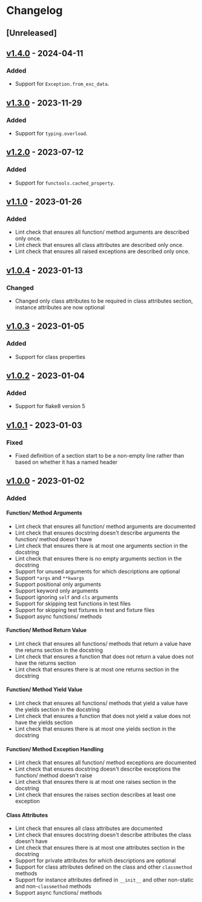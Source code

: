 # Changelog

## [Unreleased]

## [v1.4.0] - 2024-04-11

### Added

- Support for `Exception.from_exc_data`.

## [v1.3.0] - 2023-11-29

### Added

- Support for `typing.overload`.

## [v1.2.0] - 2023-07-12

### Added

- Support for `functools.cached_property`.

## [v1.1.0] - 2023-01-26

### Added

- Lint check that ensures all function/ method arguments are described only
  once.
- Lint check that ensures all class attributes are described only once.
- Lint check that ensures all raised exceptions are described only once.

## [v1.0.4] - 2023-01-13

### Changed

- Changed only class attributes to be required in class attributes section,
  instance attributes are now optional

## [v1.0.3] - 2023-01-05

### Added

- Support for class properties

## [v1.0.2] - 2023-01-04

### Added

- Support for flake8 version 5

## [v1.0.1] - 2023-01-03

### Fixed

- Fixed definition of a section start to be a non-empty line rather than based
  on whether it has a named header

## [v1.0.0] - 2023-01-02

### Added

#### Function/ Method Arguments

- Lint check that ensures all function/ method arguments are documented
- Lint check that ensures docstring doesn't describe arguments the function/
  method doesn't have
- Lint check that ensures there is at most one arguments section in the
  docstring
- Lint check that ensures there is no empty arguments section in the docstring
- Support for unused arguments for which descriptions are optional
- Support `*args` and `**kwargs`
- Support positional only arguments
- Support keyword only arguments
- Support ignoring `self` and `cls` arguments
- Support for skipping test functions in test files
- Support for skipping test fixtures in test and fixture files
- Support async functions/ methods

#### Function/ Method Return Value

- Lint check that ensures all functions/ methods that return a value have the
  returns section in the docstring
- Lint check that ensures a function that does not return a value does not have
  the returns section
- Lint check that ensures there is at most one returns section in the docstring

#### Function/ Method Yield Value

- Lint check that ensures all functions/ methods that yield a value have the
  yields section in the docstring
- Lint check that ensures a function that does not yield a value does not have
  the yields section
- Lint check that ensures there is at most one yields section in the docstring

#### Function/ Method Exception Handling

- Lint check that ensures all function/ method exceptions are documented
- Lint check that ensures docstring doesn't describe exceptions the function/
  method doesn't raise
- Lint check that ensures there is at most one raises section in the docstring
- Lint check that ensures the raises section describes at least one exception

#### Class Attributes

- Lint check that ensures all class attributes are documented
- Lint check that ensures docstring doesn't describe attributes the class
  doesn't have
- Lint check that ensures there is at most one attributes section in the
  docstring
- Support for private attributes for which descriptions are optional
- Support for class attributes defined on the class and other `classmethod`
  methods
- Support for instance attributes defined in `__init__` and other non-static and
  non-`classmethod` methods
- Support async functions/ methods

[//]: # "Release links"
[v1.0.0]: https://github.com/jdkandersson/flake8-docstrings-complete/releases/v1.0.0
[v1.0.1]: https://github.com/jdkandersson/flake8-docstrings-complete/releases/v1.0.1
[v1.0.2]: https://github.com/jdkandersson/flake8-docstrings-complete/releases/v1.0.2
[v1.0.3]: https://github.com/jdkandersson/flake8-docstrings-complete/releases/v1.0.3
[v1.0.4]: https://github.com/jdkandersson/flake8-docstrings-complete/releases/v1.0.4
[v1.1.0]: https://github.com/jdkandersson/flake8-docstrings-complete/releases/v1.1.0
[v1.2.0]: https://github.com/jdkandersson/flake8-docstrings-complete/releases/v1.2.0
[v1.3.0]: https://github.com/jdkandersson/flake8-docstrings-complete/releases/v1.3.0
[v1.4.0]: https://github.com/jdkandersson/flake8-docstrings-complete/releases/v1.4.0
